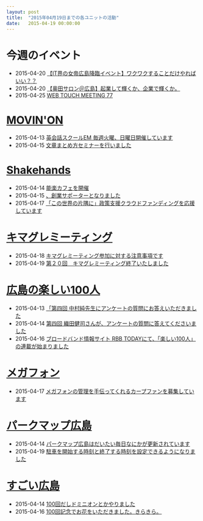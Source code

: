 ```yaml
---
layout: post
title:  "2015年04月19日までの各ユニットの活動"
date:   2015-04-19 00:00:00
---
```


# 今週のイベント

* 2015-04-20 [【IT界の女帝広島降臨イベント】ワクワクすることだけやればいい？？](https://www.facebook.com/events/1569545200000724/)
* 2015-04-20 [【奥田サロン＠広島】起業して輝くか、企業で輝くか。](https://www.facebook.com/events/1560227940906379/)
* 2015-04-25 [WEB TOUCH MEETING 77](https://webtouchmeeting.doorkeeper.jp/events/22976)


# [MOVIN'ON](http://coworking-hiroshima.com/)

* 2015-04-13 [英会話スクールEM 毎週火曜、日曜日開催しています](http://www.facebook.com/movinon.hiroshima/photos/a.723999867620794.1073741829.723399384347509/929381113749334/?type=1)
* 2015-04-15 [文章まとめ方セミナーを行いました](http://www.facebook.com/movinon.hiroshima/posts/930753216945457)


# [Shakehands](http://www.shakehands.jp/)

* 2015-04-14 [能楽カフェを開催](http://www.facebook.com/CoworkingShakeHands/posts/915471371837591)
* 2015-04-15 [、創業サポーターとなりました](http://www.facebook.com/CoworkingShakeHands/posts/916034078447987)
* 2015-04-17 [「この世界の片隅に」政策支援クラウドファンディングを応援しています](http://www.facebook.com/CoworkingShakeHands/photos/a.624867490897982.1073741830.592127770838621/917158908335504/?type=1)


# [キマグレミーティング](https://www.facebook.com/kimaguremeeting)

* 2015-04-18 [キマグレミーティング参加に対する注意事項です](http://www.facebook.com/kimaguremeeting/photos/a.518994288177142.1073741829.501348703275034/810307412379160/?type=1)
* 2015-04-19 [第２０回　キマグレミーティング終了いたしました](http://www.facebook.com/kimaguremeeting/photos/a.518994288177142.1073741829.501348703275034/810708319005736/?type=1)


# [広島の楽しい100人](https://www.facebook.com/h100parson)

* 2015-04-13 [「第四回 中村純先生にアンケートの質問にお答えいただきました](http://www.facebook.com/h100parson/photos/a.1528334447441695.1073741833.1427131820895292/1572074293067710/?type=1)
* 2015-04-14 [第四回 織田健司さんが、アンケートの質問に答えてくださいました](http://www.facebook.com/h100parson/photos/a.1528334447441695.1073741833.1427131820895292/1572457306362742/?type=1)
* 2015-04-16 [ブロードバンド情報サイト RBB TODAYにて、「楽しい100人」の連載が始まりました](http://www.facebook.com/h100parson/posts/1573334729608333)


# [メガフォン](https://github.com/tsuchim/megaphone)

* 2015-04-17 [メガフォンの管理を手伝ってくれるカープファンを募集しています](http://www.facebook.com/mega0phone/posts/766329803485689)


# [パークマップ広島](http://parkmap.eiel.info)

* 2015-04-14 [パークマップ広島はだいたい毎日なにかが更新されています](http://www.facebook.com/permalink.php?story_fbid=454402461385697&id=449921165167160)
* 2015-04-19 [駐車を開始する時刻と終了する時刻を設定できるようになりました](http://www.facebook.com/449921165167160/photos/a.452468954912381.1073741827.449921165167160/456562494503027/?type=1)


# [すごい広島](http://great-h.github.io/)

* 2015-04-14 [100回だしドミニオンとかやりました](http://www.facebook.com/great.hiroshima/photos/a.396515067157811.1073741827.393886870753964/550308428445140/?type=1)
* 2015-04-16 [100回記念でお花をいただきました。きらきら。](http://www.facebook.com/great.hiroshima/photos/a.396973987111919.1073741828.393886870753964/551683878307595/?type=1)
